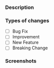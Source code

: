 <!--- Hi! Thank you for your contribution. -->
<!--- First, please provide a general summary of your changes in the Title above. -->

### Description
<!--- You should describe your changes in detail here. -->
<!--- If it fixes an open issue, please link to the issue here. -->

### Types of changes
<!--- Simply put an `x` in all the boxes that apply to the types of changes that your code introduces. -->
- [ ] Bug Fix
- [ ] Improvement
- [ ] New Feature
- [ ] Breaking Change

### Screenshots
<!--- This part is optional. You can remove it if not appropriate. -->
<!--- If your changes add or fix visual functionality, please link or embed one or more screenshots. -->
